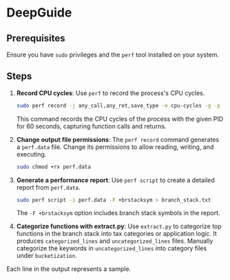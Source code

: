 # DeepGuide

## Prerequisites

Ensure you have `sudo` privileges and the `perf` tool installed on your system.

## Steps

1. **Record CPU cycles**: Use `perf` to record the process's CPU cycles.

    ```bash
    sudo perf record -j any_call,any_ret,save_type -e cpu-cycles -g -p <PID> -- sleep 60
    ```

    This command records the CPU cycles of the process with the given PID for 60 seconds, capturing function calls and returns.

2. **Change output file permissions**: The `perf record` command generates a `perf.data` file. Change its permissions to allow reading, writing, and executing.

    ```bash
    sudo chmod +rx perf.data
    ```

3. **Generate a performance report**: Use `perf script` to create a detailed report from `perf.data`.

    ```bash
    sudo perf script -i perf.data -F +brstacksym > branch_stack.txt
    ```

    The `-F +brstacksym` option includes branch stack symbols in the report.

4. **Categorize functions with extract.py**: Use `extract.py` to categorize top functions in the branch stack into tax categories or application logic. It produces `categorized_lines` and `uncategorized_lines` files. Manually categorize the keywords in `uncategorized_lines` into category files under `bucketization`.

Each line in the output represents a sample.
